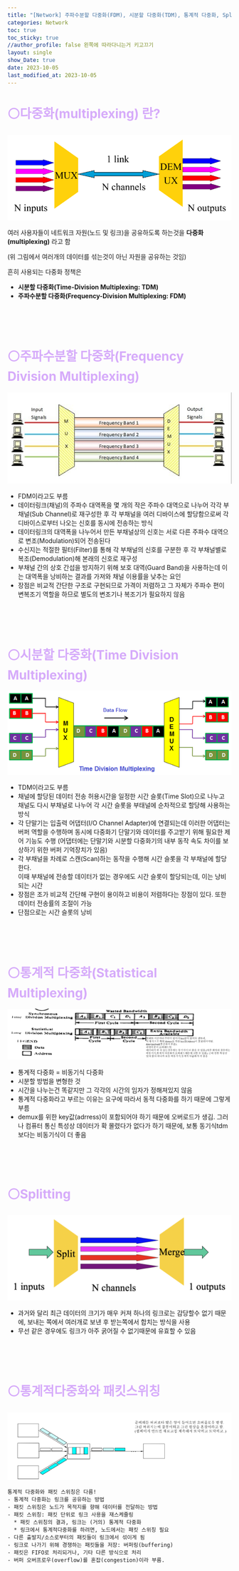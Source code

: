 ```yaml
---
title: "[Network] 주파수분할 다중화(FDM), 시분할 다중화(TDM), 통계적 다중화, Splitting"
categories: Network
toc: true
toc_sticky: true
//author_profile: false 왼쪽에 따라다니는거 키고끄기
layout: single
show_Date: true
date: 2023-10-05
last_modified_at: 2023-10-05
---
```


# <span style="color: #D6ABFA;">⚪다중화(multiplexing) 란?</span>

![image-20231005204539796](./../../assets/images/2023-10-05-Multiplexing/image-20231005204539796.png)

여러 사용자들이 네트워크 자원(노드 및 링크)을 공유하도록 하는것을 **다중화(multiplexing)** 라고 함

(위 그림에서 여러개의 데이터를 섞는것이 아닌 자원을 공유하는 것임)

흔히 사용되는 다중화 정책은

- **시분할 다중화(Time-Division Multiplexing: TDM)**
- **주파수분할 다중화(Frequency-Division Multiplexing: FDM)**

<br>

<br>

<br>

# <span style="color: #D6ABFA;">⚪주파수분할 다중화(Frequency Division Multiplexing)</span>

![3-3](./../../assets/images/2023-10-05-Multiplexing/3-3.jpg)

- FDM이라고도 부름
-  데이터링크(채널)의 주파수 대역폭을 몇 개의 작은 주파수 대역으로 나누어 각각 부채널(Sub Channel)로 재구성한 후 각 부채널을 여러 디바이스에 할당함으로써 각 디바이스로부터 나오는 신호를 동시에 전송하는 방식
- 데이터링크의 대역폭을 나누어서 만든 부채널상의 신호는 서로 다른 주파수 대역으로 변조(Modulation)되어 전송된다
- 수신지는 적절한 필터(Filter)를 통해 각 부채널의 신호를 구분한 후 각 부채널별로 복조(Demodulation)해 본래의 신호로 재구성
- 부채널 간의 상호 간섭을 방지하기 위해 보호 대역(Guard Band)을 사용하는데 이는 대역폭을 낭비하는 결과를 가져와 채널 이용률을 낮추는 요인
- 장점은 비교적 간단한 구조로 구현되므로 가격이 저렴하고 그 자체가 주파수 편이 변복조기 역할을 하므로 별도의 변조기나 복조기가 필요하지 않음

<br>

<br>

<br>

# <span style="color: #D6ABFA;">⚪시분할 다중화(Time Division Multiplexing)</span>

![Time-Division-Multiplexing](./../../assets/images/2023-10-05-Multiplexing/Time-Division-Multiplexing.png)

- TDM이라고도 부름
- 채널에 할당된 데이터 전송 허용시간을 일정한 시간 슬롯(Time Slot)으로 나누고 채널도 다시 부채널로 나누어 각 시간 슬롯을 부태널에 순차적으로 할당해 사용하는 방식
- 각 단말기는 입출력 어댑터(I/O Channel Adapter)에 연결되는데 이러한 어댑터는 버퍼 역할을 수행하며 동시에 다중화기 단말기와 데이터를 주고받기 위해 필요한 제어 기능도 수행 (어댑터에는 단말기와 시분할 다중화기의 내부 동작 속도 차이를 보상하기 위한 버퍼 기억장치가 있음)
- 각 부채널을 차례로 스캔(Scan)하는 동작을 수행해 시간 슬롯을 각 부채널에 할당한다.   
  이때 부채널에 전송할 데이터가 없는 경우에도 시간 슬롯이 할당되는데, 이는 낭비되는 시간
- 장점은 조가 비교적 간단해 구현이 용이하고 비용이 저렴하다는 장점이 있다. 또한 데이터 전송률의 조절이 가능
- 단점으로는 시간 슬롯의 낭비

<br>

<br>

<br>



# <span style="color: #D6ABFA;">⚪통계적 다중화(Statistical Multiplexing)</span>

![image-20231009201430901](./../../assets/images/2023-10-05-Multiplexing/image-20231009201430901.png)

- 통계적 다중화 = 비동기식 다중화
- 시분할 방법을 변형한 것
- 시간을 나누는건 똑같지만 그 각각의 시간의 임자가 정해져있지 않음
- 통계적 다중화라고 부르는 이유는 요구에 따라서 동적 다중화를 하기 때문에 그렇게 부름
- demux를 위한 key값(adrress)이 포함되어야 하기 때문에 오버로드가 생김. 그러나 컴퓨터 통신 특성상 데이터가 확 몰렸다가 없다가 하기 때문에, 보통 동기식tdm보다는 비동기식이 더 좋음

<br>

<br>

<br>



# <span style="color: #D6ABFA;">⚪Splitting</span>

![image-20231009202050214](./../../assets/images/2023-10-05-Multiplexing/image-20231009202050214.png)

- 과거와 달리 최근 데이터의 크기가 매우 커져 하나의 링크로는 감당할수 없기 때문에, 보내는 쪽에서 여러개로 보낸 후 받는쪽에서 합치는 방식을 사용
- 무선 같은 경우에도 링크가 아주 굵어질 수 없기때문에 유효할 수 있음

<br>

<br>

<br>



# <span style="color: #D6ABFA;">⚪통계적다중화와 패킷스위칭</span>

![image-20231009231524883](./../../assets/images/2023-10-05-Multiplexing/image-20231009231524883.png)

```
통계적 다중화와 패킷 스위칭은 다름!
- 통계적 다중화는 링크를 공유하는 방법
- 패킷 스위칭은 노드가 목적지를 향해 데이터를 전달하는 방법
- 패킷 스위칭: 패킷 단위로 링크 사용을 재스케쥴링
  * 패킷 스위칭의 결과, 링크는 (거의) 통계적 다중화
  * 링크에서 통계적다중화를 하려면, 노드에서는 패킷 스위칭 필요
- 다른 출발지/소스로부터의 패킷들이 링크에서 섞이게 됨
- 링크로 나가기 위해 경쟁하는 패킷들을 저장: 버퍼링(buffering)
- 패킷은 FIFO로 처리되거나, 기타 다른 방식으로 처리
- 버퍼 오버프로우(overflow)를 혼잡(congestion)이라 부름.
```

